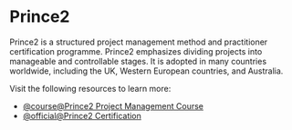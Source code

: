 # Prince2

Prince2 is a structured project management method and practitioner certification programme. Prince2 emphasizes dividing projects into manageable and controllable stages. It is adopted in many countries worldwide, including the UK, Western European countries, and Australia.

Visit the following resources to learn more:

- [@course@Prince2 Project Management Course](https://www.simplilearn.com/project-management/prince2-foundation-and-practitioner-certification-training)
- [@official@Prince2 Certification](https://www.axelos.com/certifications/propath/prince2-project-management)